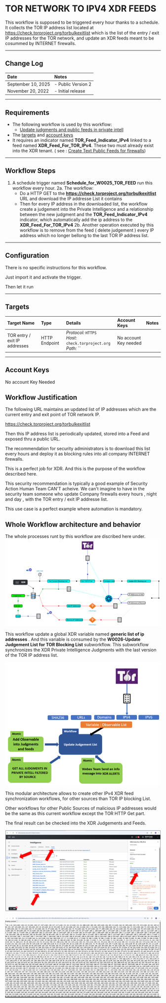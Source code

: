 # TOR NETWORK TO IPV4 XDR FEEDS

This workflow is supposed to be triggered every hour thanks to a schedule. It collects the TOR IP address list located at https://check.torproject.org/torbulkexitlist which is the list of the entry / exit IP addresses for the TOR network, and update an XDR feeds meant to be cosummed by INTERNET firewalls.

---

## Change Log

| Date | Notes |
|:-----|:------|
| September 10, 2025 | - Public Version 2 |
| November 20, 2022 | - Initial release |


---

## Requirements
* The following  workflow is used by this workflow:
	* [Update judgments and public feeds in private intell](https://github.com/pcardotatgit/SecureX_Workflows_and_Stuffs/tree/master/500-SecureX_Workflow_examples/Workflows/update_judgments_in_private_intell)
* The [targets](#targets) and [account keys](#account-keys)
* It requires an indicator named **TOR_Feed_Indicator_IPv4** linked to a feed named **XDR_Feed_For_TOR_IPv4**. These two must already exist into the XDR tenant. ( see : [Create Text Public Feeds for firewalls](https://github.com/pcardotatgit/SecureX_Workflows_and_Stuffs/tree/master/12-create_securex_blocking_lists_for_firewalls))
---

## Workflow Steps
1. A schedule trigger named **Schedule_for_W0025_TOR_FEED** run this workflow every hour.
2a. The workflow:
	* Do a HTTP GET to the **https://check.torproject.org/torbulkexitlist** URL and download the IP addresse List it contains
	* Then for every IP address in the downloaded list, the workflow create a judgement into the Private Intelligence and a relationship between the new judgment and the **TOR_Feed_Indicator_IPv4** indicator, which automatically add the ip address to the  **XDR_Feed_For_TOR_IPv4**
2b. Another operation executed by this workflow is to remove from the feed ( delete judgement ) every IP address which no longer bellong to the last TOR IP address list.

---

## Configuration
There is no specific instructions for this workflow.

Just import it and activate the trigger.

Then let it run


---

## Targets


| Target Name | Type | Details | Account Keys | Notes |
|:------------|:-----|:--------|:-------------|:------|
| TOR entry / exit IP addresses | HTTP Endpoint | _Protocol:_ `HTTPS`<br />_Host:_ `check.torproject.org`<br />_Path:_ ``|No account Key needed||

---

## Account Keys

No account Key Needed

## Workflow Justification

The following URL maintains an updated list of IP addresses which are the current entry and exit point of TOR network IP.

https://check.torproject.org/torbulkexitlist

Then this IP address list is periodically updated, stored into a Feed and exposed thru a public URL.

The recommendation for security administrators is to download this list every hours and deploy it as blocking rules into all company INTERNET firewalls.

This is a perfect job for XDR. And this is the purpose of the workflow described here.

This security recommendation is typically a good example of Security Action Human Team CAN'T acheive. We can't imagine to have in the security team someone who update Company firewalls every hours , night and day , with the TOR entry / exit IP addresse list.

This use case is a perfect example where automation is mandatory.

## Whole Workflow architecture and behavior

The whole processes runt by this workflow are discribed here under.
![](./assets/img/tor-1.png)

This workflow update a global XDR variable named **generic list of ip addresses** . And this variable is consumed by the **W0026-Update Judgement List for TOR Blocking List** subworkflow. This subworkflow synchronizes the XDR Private Intelligence Judgments with the last version of the TOR IP address list.

![](./assets/img/tor-3.png)

This modular architecture allows to create other IPv4 XDR feed synchronization workflows, for other sources than TOR IP blocking List. 

Other workflows for other Public Sources of malicious IP addresses would be the same as this current workflow except the TOR HTTP Get part.

The final result can be checked into the XDR Judgements and Feeds.

![](./assets/img/tor-2.png)

![](./assets/img/tor-5.png)